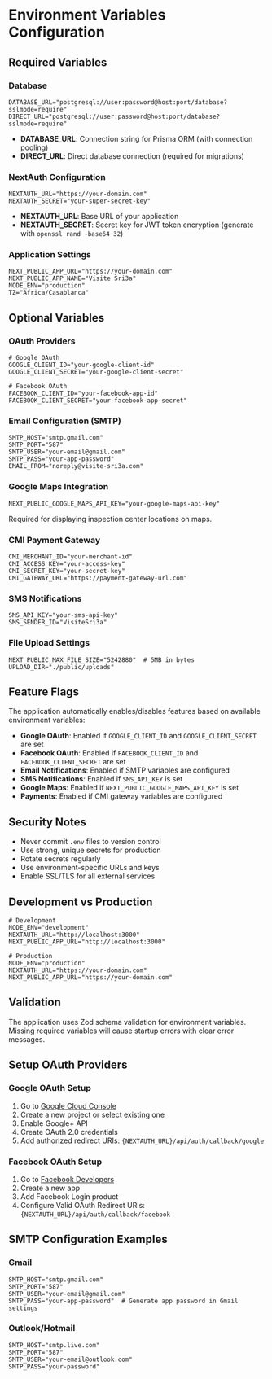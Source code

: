 # Environment Variables Configuration

## Required Variables

### Database
```env
DATABASE_URL="postgresql://user:password@host:port/database?sslmode=require"
DIRECT_URL="postgresql://user:password@host:port/database?sslmode=require"
```
- **DATABASE_URL**: Connection string for Prisma ORM (with connection pooling)
- **DIRECT_URL**: Direct database connection (required for migrations)

### NextAuth Configuration
```env
NEXTAUTH_URL="https://your-domain.com"
NEXTAUTH_SECRET="your-super-secret-key"
```
- **NEXTAUTH_URL**: Base URL of your application
- **NEXTAUTH_SECRET**: Secret key for JWT token encryption (generate with `openssl rand -base64 32`)

### Application Settings
```env
NEXT_PUBLIC_APP_URL="https://your-domain.com"
NEXT_PUBLIC_APP_NAME="Visite Sri3a"
NODE_ENV="production"
TZ="Africa/Casablanca"
```

## Optional Variables

### OAuth Providers
```env
# Google OAuth
GOOGLE_CLIENT_ID="your-google-client-id"
GOOGLE_CLIENT_SECRET="your-google-client-secret"

# Facebook OAuth
FACEBOOK_CLIENT_ID="your-facebook-app-id"
FACEBOOK_CLIENT_SECRET="your-facebook-app-secret"
```

### Email Configuration (SMTP)
```env
SMTP_HOST="smtp.gmail.com"
SMTP_PORT="587"
SMTP_USER="your-email@gmail.com"
SMTP_PASS="your-app-password"
EMAIL_FROM="noreply@visite-sri3a.com"
```

### Google Maps Integration
```env
NEXT_PUBLIC_GOOGLE_MAPS_API_KEY="your-google-maps-api-key"
```
Required for displaying inspection center locations on maps.

### CMI Payment Gateway
```env
CMI_MERCHANT_ID="your-merchant-id"
CMI_ACCESS_KEY="your-access-key"
CMI_SECRET_KEY="your-secret-key"
CMI_GATEWAY_URL="https://payment-gateway-url.com"
```

### SMS Notifications
```env
SMS_API_KEY="your-sms-api-key"
SMS_SENDER_ID="VisiteSri3a"
```

### File Upload Settings
```env
NEXT_PUBLIC_MAX_FILE_SIZE="5242880"  # 5MB in bytes
UPLOAD_DIR="./public/uploads"
```

## Feature Flags
The application automatically enables/disables features based on available environment variables:

- **Google OAuth**: Enabled if `GOOGLE_CLIENT_ID` and `GOOGLE_CLIENT_SECRET` are set
- **Facebook OAuth**: Enabled if `FACEBOOK_CLIENT_ID` and `FACEBOOK_CLIENT_SECRET` are set
- **Email Notifications**: Enabled if SMTP variables are configured
- **SMS Notifications**: Enabled if `SMS_API_KEY` is set
- **Google Maps**: Enabled if `NEXT_PUBLIC_GOOGLE_MAPS_API_KEY` is set
- **Payments**: Enabled if CMI gateway variables are configured

## Security Notes
- Never commit `.env` files to version control
- Use strong, unique secrets for production
- Rotate secrets regularly
- Use environment-specific URLs and keys
- Enable SSL/TLS for all external services

## Development vs Production
```env
# Development
NODE_ENV="development"
NEXTAUTH_URL="http://localhost:3000"
NEXT_PUBLIC_APP_URL="http://localhost:3000"

# Production
NODE_ENV="production"
NEXTAUTH_URL="https://your-domain.com"
NEXT_PUBLIC_APP_URL="https://your-domain.com"
```

## Validation
The application uses Zod schema validation for environment variables. Missing required variables will cause startup errors with clear error messages.

## Setup OAuth Providers

### Google OAuth Setup
1. Go to [Google Cloud Console](https://console.cloud.google.com/)
2. Create a new project or select existing one
3. Enable Google+ API
4. Create OAuth 2.0 credentials
5. Add authorized redirect URIs: `{NEXTAUTH_URL}/api/auth/callback/google`

### Facebook OAuth Setup
1. Go to [Facebook Developers](https://developers.facebook.com/)
2. Create a new app
3. Add Facebook Login product
4. Configure Valid OAuth Redirect URIs: `{NEXTAUTH_URL}/api/auth/callback/facebook`

## SMTP Configuration Examples

### Gmail
```env
SMTP_HOST="smtp.gmail.com"
SMTP_PORT="587"
SMTP_USER="your-email@gmail.com"
SMTP_PASS="your-app-password"  # Generate app password in Gmail settings
```

### Outlook/Hotmail
```env
SMTP_HOST="smtp.live.com"
SMTP_PORT="587"
SMTP_USER="your-email@outlook.com"
SMTP_PASS="your-password"
```
